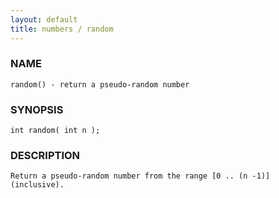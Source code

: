 ```yaml
---
layout: default
title: numbers / random
---
```






### NAME
    random() - return a pseudo-random number


### SYNOPSIS
    int random( int n );


### DESCRIPTION
    Return a pseudo-random number from the range [0 .. (n -1)] (inclusive).



